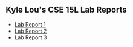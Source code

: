 ## Kyle Lou's CSE 15L Lab Reports

* [Lab Report 1](https://projectsbykyle.github.io/cse15l-lab-reports/lab-report-1-week-0.html)
* [Lab Report 2](https://projectsbykyle.github.io/cse15l-lab-reports/lab-report-week-1.html)
* Lab Report 3
